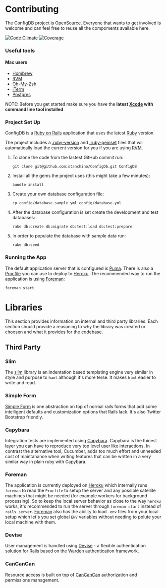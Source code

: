 Contributing
============
The ConfigDB project is OpenSource. Everyone that wants to get involved
is welcome and can feel free to reuse all the compoments available here.

[![Code Climate](https://codeclimate.com/github/stanchino/ConfigDB.png)](https://codeclimate.com/github/stanchino/ConfigDB) [![Coverage](https://codeclimate.com/github/stanchino/ConfigDB/coverage.png)](https://codeclimate.com/github/stanchino/ConfigDB)

### Useful tools

#### Mac users

* [Hombrew](http://mxcl.github.com/homebrew/)
* [RVM](https://rvm.io/)
* [Oh-My-Zsh](https://github.com/robbyrussell/oh-my-zsh)
* [iTerm](http://www.iterm2.com/#/section/home)
* [Postgres](http://www.enterprisedb.com/products-services-training/pgdownload#osx)

NOTE: Before you get started make sure you have the **latest [Xcode](https://developer.apple.com/xcode/) with command line tool installed**


### Project Set Up

ConfigDB is a [Ruby on Rails](http://rubyonrails.org/) application that uses the latest [Ruby](https://www.ruby-lang.org/en/) version.

The project includes a [.ruby-version](.ruby-version) and [.ruby-gemset](.ruby-gemset) files that will automatically load the current version for you if you are using [RVM](https://rvm.io/).

1. To clone the code from the lastest GitHub commit run:
  
   ```
   git clone git@github.com:stanchino/ConfigDb.git ConfigDB
   ```
2. Install all the gems the project uses (this might take a few minutes):

   ```
   bundle install
   ```
3. Create your own database configuration file:

   ```
   cp config/database.sample.yml config/database.yml
   ```
4. After the database configuration is set create the development and test databases:

   ```
   rake db:create db:migrate db:test:load db:test:prepare
   ```
5. In order to populate the database with sample data run:

   ```
   rake db:seed
   ```

### Running the App

The default application server that is configured is [Puma](http://puma.io/). There is also a [Procfile](https://devcenter.heroku.com/articles/procfile) you can use to deploy to [Heroku](https://www.heroku.com/). The recommended way to run the application is using [Foreman](https://github.com/ddollar/foreman):
```
foreman start
```

Libraries
=========
This section provides information on internal and third party libraries. Each section should provide a reasoning to why the library was created or choosen and what it provides for the codebase.

Third Party
------------
### Slim
The [slim](http://slim-lang.com/) library is an indentation based templating engine very similar in style and purpose to `haml` although it's more terse. It makes `html` easier to write and read.

### Simple Form
[Simple Form](https://github.com/plataformatec/simple_form) is one abstraction on top of normal rails forms that add some intelligent defaults and customization options that Rails lack. It's also Twitter Bootstrap friendly.

### Capybara
Integration tests are implemented using [Capybara](https://github.com/jnicklas/capybara). Capybara is the thinest layer you can have to reproduce very top level user like interactions. In contrast the alternative tool, Cucumber, adds too much effort and unneeded cost of maintanance when writing features that can be written in a very similar way in plain ruby with Capybara.

### Foreman
The application is currently deployed on [Heroku](http://www.heroku.com) which internally runs `foreman` to read the `Procfile` to setup the server and any possible satellite machines that might be needed (for example workers for background processing). So to keep the local server behavior as close to the way `heroku` works, it's recommended to run the server through `foreman start` instead of `rails server`. [Foreman](https://github.com/ddollar/foreman) also has the ability to load `.env` files from your local setup which let's you set global `ENV` variables without needing to polute your local machine with them.

### Devise
User management is handled using [Devise](http://devise.plataformatec.com.br/) - a flexible authentication solution for [Rails](http://rubyonrails.org/) based on the [Warden](https://github.com/hassox/warden) authentication framework.

### CanCanCan
Resource access is built on top of [CanCanCan](https://github.com/CanCanCommunity/cancancan) authorization and permissions management.
